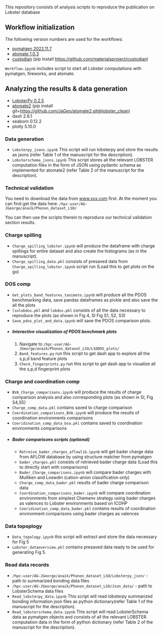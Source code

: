 This repository consists of analysis scripts to reproduce the publication on Lobster database 

## Workflow initialization

The following version numbers are used for the workflows:
- [pymatgen 2022.11.7](https://pypi.org/project/pymatgen/2022.11.7/)
- [atomate 1.0.3](https://github.com/hackingmaterials/atomate)
- [custodian](https://github.com/materialsproject/custodian) (pip install https://github.com/materialsproject/custodian)

`Workflow.ipynb` includes script to start all Lobster computations with
pymatgen, fireworks, and atomate.

## Analyzing the results & data generation
- [LobsterPy 0.2.5](https://github.com/JaGeo/LobsterPy)
- [atomate2](https://github.com/JaGeo/atomate2/tree/lobster_clean) (pip install git+https://github.com/JaGeo/atomate2.git@lobster_clean)
- dash 2.8.1
- seaborn 0.12.2
- plotly 5.10.0

### Data generation
- `Lobsterpy_jsons.ipynb` This script will run lobsterpy and store the results as jsons (refer Table 1 of the manuscript for the description). 
- `Lobsterschema_jsons.ipynb` This script stores all the relevant LOBSTER computation files in the form of JSON using pydantic schema as implemented for atomate2 (refer Table 2 of the manuscript for the description).

### Technical validation
You need to download the data from www.xxx.com first.
At the moment you can find get the data here: `/hpc-user/AG-JGeorge/anaik/Phonon_dataset_LSO/`


You can then use the scripts therein to reproduce our technical validation section results.
### Charge spilling

- `Charge_spilling_lobster.ipynb` will produce the dataframe with charge spillings for entire dataset and also create the histograms (as in the manuscript). 
- `Charge_spilling_data.pkl` consists of presaved data from `Charge_spilling_lobster.ipynb` script run (Load this to get plots on the go) 

### DOS comp
- `Get_plots_band_features_tanimoto.ipynb` will produce all the PDOS benchmarking data, save pandas dataframes as pickle and also save the all the plots
- `lsolobdos.pkl` and `lobdos.pkl` consists of all the data necessary to reproduce the plots (as shown in Fig 4, SI Fig S1, S2, S3) 
- `Save_pdos_plot_and_data.ipynb` will save the PDOS comparison plots.
- ##### Interactive visualization of PDOS benchmark plots 
  1. Navigate to `/hpc-user/AG-JGeorge/anaik/Phonon_dataset_LSO/LSODOS_plots/` 
  2. `Band_features.py` run this script to get dash app to explore all the s,p,d band feature plots
  3. `Check_fingerprints.py` run this script to get dash app to visualize all the s,p,d fingerprint plots

### Charge and coordination comp
- `BVA_Charge_comparisons.ipynb` will produce the results of charge comparison analysis and also corresponding plots (as shown in SI, Fig S4,S5)
- `Charge_comp_data.pkl` contains saved to charge comparison 
- `Coordination_comparisons_BVA.ipynb` will produce the results of coordination environments comparisons 
- `Cooridination_comp_data_bva.pkl` contains saved to coordination environments comparisons
- ##### Bader comparisons scripts (optional)
  - `Retreive_bader_charges_aflowlib.ipynb` will get bader charge data from AFLOW database by using structure matcher from pymatgen
  - `bader_charges.pkl` consists of retrieved bader charge data (Load this to directly start with comparisons) 
  - `Bader_Charge_comparisons.ipynb` will compare bader charges with Mulliken and Loewdin (cation-anion classification only)
  - `Charge_comp_data_bader.pkl` results of bader charge comparison data
  - `Coordination_comparisons_bader.ipynb` will compare coordination environments from simplest Chemenv strategy using bader charges as valences to Lobster environments based on ICOHP
  - `Cooridination_comp_data_bader.pkl` contains results of coordination environment comparisons using bader charges as valences

### Data topoplogy
- `Data_topology.ipynb` this script will extract and store the data necessary for Fig 5
- `Lobster_dataoverview.pkl` contains presaved data ready to be used for generating Fig 5.

### Read data records
- `/hpc-user/AG-JGeorge/anaik/Phonon_dataset_LSO/Lobsterpy_json/` - path to summarized bonding data files
- `/hpc-user/AG-JGeorge/anaik/Phonon_dataset_LSO/Json_data/` - path to LobsterSchema data files
- `Read_lobsterpy_data.ipynb` This script will read lobsterpy summarized bonding information json files as python dictionary(refer Table 1 of the manuscript for the description). 
- `Read_lobsterschema_data.ipynb` This script will read LobsterSchema data as pymatgen objects and consists of all the relevant LOBSTER computation data in the form of python dictionary (refer Table 2 of the manuscript for the description).